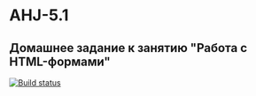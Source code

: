# AHJ-5.1

## Домашнее задание к занятию "Работа с HTML-формами"

[![Build status](https://ci.appveyor.com/api/projects/status/9ocx4jyhylca9dmd/branch/master?svg=true)](https://ci.appveyor.com/project/Oleg-OMON/ahj-homeworks-forms/branch/master)
